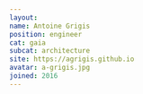 ```yaml
---
layout:
name: Antoine Grigis
position: engineer
cat: gaia
subcat: architecture
site: https://agrigis.github.io
avatar: a-grigis.jpg
joined: 2016
---
```


